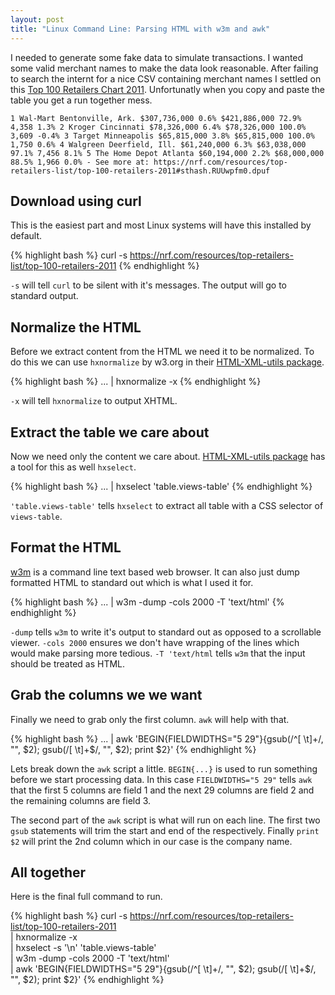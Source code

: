 ```yaml
---
layout: post
title: "Linux Command Line: Parsing HTML with w3m and awk"
---
```


I needed to generate some fake data to simulate transactions. I wanted some valid merchant names
to make the data look reasonable. After failing to search the internt for a nice CSV containing merchant names
I settled on this [Top 100 Retailers Chart 2011](https://nrf.com/resources/top-retailers-list/top-100-retailers-2011). Unfortunatly when you copy and paste the table you get a run together mess.

```
1 Wal-Mart Bentonville, Ark. $307,736,000 0.6% $421,886,000 72.9% 4,358 1.3% 2 Kroger Cincinnati $78,326,000 6.4% $78,326,000 100.0% 3,609 -0.4% 3 Target Minneapolis $65,815,000 3.8% $65,815,000 100.0% 1,750 0.6% 4 Walgreen Deerfield, Ill. $61,240,000 6.3% $63,038,000 97.1% 7,456 8.1% 5 The Home Depot Atlanta $60,194,000 2.2% $68,000,000 88.5% 1,966 0.0% - See more at: https://nrf.com/resources/top-retailers-list/top-100-retailers-2011#sthash.RUUwpfm0.dpuf
```

## Download using curl

This is the easiest part and most Linux systems will have this installed by default.

{% highlight bash %}
curl -s https://nrf.com/resources/top-retailers-list/top-100-retailers-2011
{% endhighlight %}

`-s` will tell `curl` to be silent with it's messages. The output will go to standard output.

## Normalize the HTML

Before we extract content from the HTML we need it to be normalized. To do this we can use `hxnormalize` by w3.org in
their [HTML-XML-utils package](http://www.w3.org/Tools/HTML-XML-utils/).

{% highlight bash %}
... | hxnormalize -x
{% endhighlight %}

`-x` will tell `hxnormalize` to output XHTML.

## Extract the table we care about

Now we need only the content we care about. [HTML-XML-utils package](http://www.w3.org/Tools/HTML-XML-utils/) has
a tool for this as well `hxselect`.

{% highlight bash %}
... | hxselect 'table.views-table'
{% endhighlight %}

`'table.views-table'` tells `hxselect` to extract all table with a CSS selector of `views-table`.

## Format the HTML

[w3m](http://w3m.sourceforge.net/) is a command line text based web browser. It can also just dump formatted HTML to standard out which is what I used it for.

{% highlight bash %}
... | w3m -dump -cols 2000 -T 'text/html'
{% endhighlight %}

`-dump` tells `w3m` to write it's output to standard out as opposed to a scrollable viewer. `-cols 2000` ensures
we don't have wrapping of the lines which would make parsing more tedious. `-T 'text/html` tells `w3m` that the
input should be treated as HTML.

## Grab the columns we we want

Finally we need to grab only the first column. `awk` will help with that.

{% highlight bash %}
... | awk 'BEGIN{FIELDWIDTHS="5 29"}{gsub(/^[ \t]+/, "", $2); gsub(/[ \t]+$/, "", $2); print $2}'
{% endhighlight %}

Lets break down the `awk` script a little. `BEGIN{...}` is used to run something before we start processing data.
In this case `FIELDWIDTHS="5 29"` tells `awk` that the first 5 columns are field 1 and the next 29 columns are field
2 and the remaining columns are field 3.

The second part of the `awk` script is what will run on each line. The first two `gsub` statements will trim the
start and end of the respectively. Finally `print $2` will print the 2nd column which in our case is the company
name.

## All together

Here is the final full command to run.

{% highlight bash %}
curl -s https://nrf.com/resources/top-retailers-list/top-100-retailers-2011 \
  | hxnormalize -x \
  | hxselect -s '\n' 'table.views-table' \
  | w3m -dump -cols 2000 -T 'text/html' \
  | awk 'BEGIN{FIELDWIDTHS="5 29"}{gsub(/^[ \t]+/, "", $2); gsub(/[ \t]+$/, "", $2); print $2}'
{% endhighlight %}
